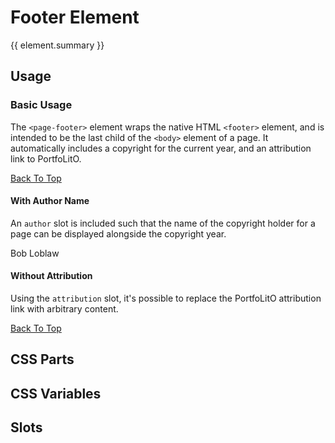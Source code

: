 <script setup>
import {inject} from "vue";
const element = inject("manifest").for("page", "footer");
</script>

# Footer Element

{{ element.summary }}

## Usage

### Basic Usage

The `<page-footer>` element wraps the native HTML `<footer>` element, and is intended to be the last child of the `<body>` element of a page.
It automatically includes a copyright for the current year, and an attribution link to PortfoLitO. 

<demo>
  <page-footer>
    <a href="#top">Back To Top</a>
  </page-footer>
  <template #snippet>
    <body>
      <page-main>
        <!-- Your Content -->
      </page-main>
      {{preview}}
    </body>
  </template>
</demo>

#### With Author Name

An `author` slot is included such that the name of the copyright holder for a page can be displayed alongside the copyright year.

<demo>
  <page-footer>
    <span slot="author">Bob Loblaw</span>
  </page-footer>
</demo>

#### Without Attribution

Using the `attribution` slot, it's possible to replace the PortfoLitO attribution link with arbitrary content.

<demo>
  <page-footer>
    <a slot="attribution" href="#top">Back To Top</a>
  </page-footer>
</demo>

## CSS Parts

<declaration :rows="element.cssParts" />

## CSS Variables

<declaration :rows="element.cssProperties" />

## Slots

<declaration :rows="element.slots" />